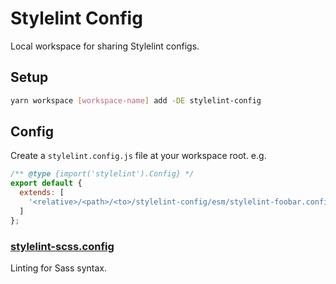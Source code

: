 # Stylelint Config

Local workspace for sharing Stylelint configs.

## Setup

```sh
yarn workspace [workspace-name] add -DE stylelint-config
```

## Config

Create a `stylelint.config.js` file at your workspace root. e.g.

```js
/** @type {import('stylelint').Config} */
export default {
  extends: [
    '<relative>/<path>/<to>/stylelint-config/esm/stylelint-foobar.config'
  ]
};
```

### [stylelint-scss.config](stylelint-scss.config.ts)

Linting for Sass syntax.
